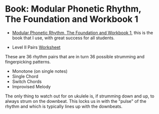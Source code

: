 # Book: Modular Phonetic Rhythm, The Foundation and Workbook 1

- [Modular Phonetic Rhythm, The Foundation and Workbook 1](https://learningukulele.com/books/code/MPRS-FW1), this is the book that I use, with great success for all students.

- Level II Pairs [Worksheet](https://learningukulele.com/lessons/code/MPR22)

These are 36 rhythm pairs that are in turn 36 possible strumming and fingerpicking patterns.

- Monotone (on single notes)
- Single Chord
- Switch Chords
- Improvised Melody

The only thing to watch out for on ukulele is, if strumming down and up, to always strum  on the downbeat. This locks us in with the "pulse" of the rhythm and which is typically lines up with the downbeats.
